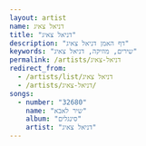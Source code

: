 ```yaml
---
layout: artist
name: דניאל צאיג
title: "דניאל צאיג"
description: "דף האמן דניאל צאיג"
keywords: "שירים, מוזיקה, דניאל צאיג"
permalink: /artists/דניאל-צאיג
redirect_from:
  - /artists/list/דניאל צאיג
  - /artists/דניאל-צאיג/
songs:
  - number: "32680"
    name: "שיר לאבא"
    album: "סינגלים"
    artist: "דניאל צאיג"
---
```

